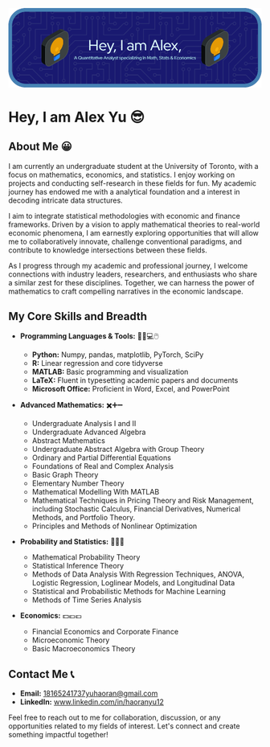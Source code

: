 ![Header](./github-header-image.png)

# Hey, I am Alex Yu 😎

## About Me 😀
I am currently an undergraduate student at the University of Toronto, with a focus on mathematics, economics, and statistics. I enjoy working on projects and conducting self-research in these fields for fun. My academic journey has endowed me with a analytical foundation and a interest in decoding intricate data structures.

I aim to integrate statistical methodologies with economic and finance frameworks. Driven by a vision to apply mathematical theories to real-world economic phenomena, I am earnestly exploring opportunities that will allow me to collaboratively innovate, challenge conventional paradigms, and contribute to knowledge intersections between these fields.

As I progress through my academic and professional journey, I welcome connections with industry leaders, researchers, and enthusiasts who share a similar zest for these disciplines. Together, we can harness the power of mathematics to craft compelling narratives in the economic landscape.

## My Core Skills and Breadth 
- **Programming Languages & Tools:** 🧑‍💻💻🖱️
  - **Python:** Numpy, pandas, matplotlib, PyTorch, SciPy
  - **R:** Linear regression and core tidyverse
  - **MATLAB:** Basic programming and visualization
  - **LaTeX:** Fluent in typesetting academic papers and documents
  - **Microsoft Office:** Proficient in Word, Excel, and PowerPoint

- **Advanced Mathematics:** ✖️➕➖
  - Undergraduate Analysis I and II
  - Undergraduate Advanced Algebra
  - Abstract Mathematics
  - Undergraduate Abstract Algebra with Group Theory
  - Ordinary and Partial Differential Equations
  - Foundations of Real and Complex Analysis
  - Basic Graph Theory
  - Elementary Number Theory
  - Mathematical Modelling With MATLAB
  - Mathematical Techniques in Pricing Theory and Risk Management, including Stochastic Calculus, Financial Derivatives, Numerical Methods, and Portfolio Theory.
  - Principles and Methods of Nonlinear Optimization

- **Probability and Statistics:** 🎲🎰🔮
  - Mathematical Probability Theory
  - Statistical Inference Theory
  - Methods of Data Analysis With Regression Techniques, ANOVA, Logistic Regression, Loglinear Models, and Longitudinal Data
  - Statistical and Probabilistic Methods for Machine Learning
  - Methods of Time Series Analysis

- **Economics:** 💵💶💷
  - Financial Economics and Corporate Finance
  - Microeconomic Theory
  - Basic Macroeconomics Theory

## Contact Me 📞
- **Email:** [18165241737yuhaoran@gmail.com](mailto:18165241737yuhaoran@gmail.com) 
- **LinkedIn:** www.linkedin.com/in/haoranyu12 

Feel free to reach out to me for collaboration, discussion, or any opportunities related to my fields of interest. Let's connect and create something impactful together!
